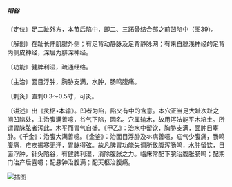 ##### 陷谷

〔定位〕足二趾外方，本节后陷中，即二、三跖骨结合部之前凹陷中（图39）。

〔解剖〕在趾长伸肌腱外侧；有足背动静脉及足背静脉网；有来自腓浅神经的足背内侧皮神经，深层为腓深神经。

〔功能〕健脾利湿，疏通经络。

〔主治〕面目浮肿，胸胁支满，水肿，肠鸣腹痛。

〔刺灸〕直刺0.3〜0.5寸，可灸。 

〔讲述〕出《灵枢•本输》。凹者为陷，陷又有中的含意。本穴正当足大趾次趾之间凹陷处，主治腹满善噫，谷气下陷，因名。穴属输木，故用泻法能平木培土。所谓胃脉弦者泻此，木平而胃气自盛。《甲乙》：治水中留饮，胸胁支满，面肿目壅肿。《千金》：治腹大满善噫。《金鉴》：治面目浮肿及氺病善噫，疝气少腹痛，肠鸣腹痛，疟疾振寒无汗，胃脉得弦。故凡脾胃功能失调所致腹泻肠鸣，水肿留饮，目面浮肿，针灸陷谷，有健脾利湿，消除腹胀之力。临床常配下脘治腹胀肠鸣；配期门治产后喜噫；配悬钟治腹满；配天枢治腹痛。 

![插图](./img/图39.jpg)
